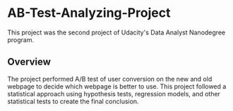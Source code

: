 # AB-Test-Analyzing-Project
This project was the second project of Udacity's Data Analyst Nanodegree program.

## Overview
The project performed A/B test of user conversion on the new and old webpage to decide which webpage is better to use. This project followed a statistical approach using hypothesis tests, regression models, and other statistical tests to create the final conclusion.
